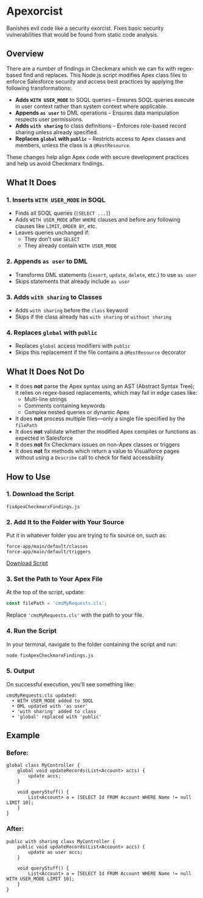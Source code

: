 # Apexorcist

Banishes evil code like a security exorcist. Fixes basic security vulnerabilities that would be found from static code analysis.

## Overview

There are a number of findings in Checkmarx which we can fix with regex-based find and replaces. This Node.js script modifies Apex class files to enforce Salesforce security and access best practices by applying the following transformations:

- **Adds `WITH USER_MODE`** to SOQL queries – Ensures SOQL queries execute in user context rather than system context where applicable.
- **Appends `as user`** to DML operations – Ensures data manipulation respects user permissions.
- **Adds `with sharing`** to class definitions – Enforces role-based record sharing unless already specified.
- **Replaces `global` with `public`** – Restricts access to Apex classes and members, unless the class is a `@RestResource`.

These changes help align Apex code with secure development practices and help us avoid Checkmarx findings.

## What It Does

### 1. Inserts `WITH USER_MODE` in SOQL

- Finds all SOQL queries (`[SELECT ...]`)
- Adds `WITH USER_MODE` after `WHERE` clauses and before any following clauses like `LIMIT`, `ORDER BY`, etc.
- Leaves queries unchanged if:
  - They don’t use `SELECT`
  - They already contain `WITH USER_MODE`

### 2. Appends `as user` to DML

- Transforms DML statements (`insert`, `update`, `delete`, etc.) to use `as user`
- Skips statements that already include `as user`

### 3. Adds `with sharing` to Classes

- Adds `with sharing` before the `class` keyword
- Skips if the class already has `with sharing` or `without sharing`

### 4. Replaces `global` with `public`

- Replaces `global` access modifiers with `public`
- Skips this replacement if the file contains a `@RestResource` decorator

## What It Does **Not** Do

- It does **not** parse the Apex syntax using an AST (Abstract Syntax Tree); it relies on regex-based replacements, which may fail in edge cases like:
  - Multi-line strings
  - Comments containing keywords
  - Complex nested queries or dynamic Apex
- It does **not** process multiple files—only a single file specified by the `filePath`
- It does **not** validate whether the modified Apex compiles or functions as expected in Salesforce
- It does **not** fix Checkmarx issues on non-Apex classes or triggers
- It does **not** fix methods which return a value to Visualforce pages without using a `Describe` call to check for field accessibility

## How to Use

### 1. Download the Script

`fixApexCheckmarxFindings.js`

### 2. Add It to the Folder with Your Source

Put it in whatever folder you are trying to fix source on, such as:

```
force-app/main/default/classes
force-app/main/default/triggers
```

[Download Script](https://confluenceent.cms.gov/download/attachments/1015896128/fixApexCheckmarxFindings.js?version=1&modificationDate=1747265929067&api=v2)

### 3. Set the Path to Your Apex File

At the top of the script, update:

```js
const filePath = 'cmsMyRequests.cls';
```

Replace `'cmsMyRequests.cls'` with the path to your file.

### 4. Run the Script

In your terminal, navigate to the folder containing the script and run:

```bash
node fixApexCheckmarxFindings.js
```

### 5. Output

On successful execution, you'll see something like:

```
cmsMyRequests.cls updated:
  • WITH USER_MODE added to SOQL
  • DML updated with 'as user'
  • 'with sharing' added to class
  • 'global' replaced with 'public'
```

## Example

### Before:

```apex
global class MyController {
    global void updateRecords(List<Account> accs) {
        update accs;
    }

    void queryStuff() {
        List<Account> a = [SELECT Id FROM Account WHERE Name != null LIMIT 10];
    }
}
```

### After:

```apex
public with sharing class MyController {
    public void updateRecords(List<Account> accs) {
        update as user accs;
    }

    void queryStuff() {
        List<Account> a = [SELECT Id FROM Account WHERE Name != null WITH USER_MODE LIMIT 10];
    }
}
```
